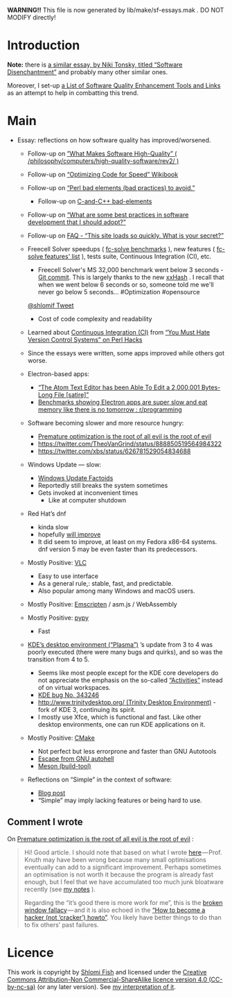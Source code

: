 **WARNING!!** This file is now generated by lib/make/sf-essays.mak . DO NOT MODIFY directly!

# Introduction

**Note:** there is [a similar essay, by Niki Tonsky, titled “Software Disenchantment”](https://tonsky.me/blog/disenchantment/) and probably many other similar ones.

Moreover, I set-up [a List of Software Quality Enhancement Tools and Links](https://www.shlomifish.org/open-source/resources/software-quality-enhancement/) as an attempt to help in combatting this trend.

# Main

- Essay: reflections on how software quality has improved/worsened.
    - Follow-up on [”What Makes Software High-Quality” ( /philosophy/computers/high-quality-software/rev2/ )](http://www.shlomifish.org/philosophy/computers/high-quality-software/rev2/)
    - Follow-up on [“Optimizing Code for Speed” Wikibook](https://en.wikibooks.org/wiki/Optimizing_Code_for_Speed)
    - Follow-up on [“Perl bad elements (bad practices) to avoid.”](http://perl-begin.org/tutorials/bad-elements/)
        - Follow-up on [C-and-C++ bad-elements](http://www.shlomifish.org/lecture/C-and-CPP/bad-elements/)
    - Follow-up on [“What are some best practices in software development that I should adopt?”](https://github.com/shlomif/Freenode-programming-channel-FAQ/blob/master/FAQ_with_ToC__generated.md#what-are-some-best-practices-in-programming-that-i-should-adopt)
    - Follow-up on [FAQ - “This site loads so quickly. What is your secret?”](https://www.shlomifish.org/meta/FAQ/site_loads_quickly.xhtml)
    - Freecell Solver speedups ( [fc-solve benchmarks](https://github.com/shlomif/fc-solve/tree/master/fc-solve/benchmarks) ), new features ( [fc-solve features' list](http://fc-solve.shlomifish.org/features.html) ), tests suite, Continuous Integration (CI), etc.
        - Freecell Solver's MS 32,000 benchmark went below 3 seconds - [Git commit](https://github.com/shlomif/fc-solve/commit/5ca2b0d58acc37e21e5393aa7e534187dc722f29). This is largely thanks to the new [xxHash](http://cyan4973.github.io/xxHash/) . I recall that when we went below 6 seconds or so, someone told me we'll never go below 5 seconds… \#Optimization \#opensource

      [@shlomif Tweet](https://twitter.com/shlomif/status/1132302032310870016)

        - Cost of code complexity and readability
    - Learned about [Continuous Integration (CI)](https://en.wikipedia.org/wiki/Continuous_integration) from [“You Must Hate Version Control Systems” on Perl Hacks](https://perlhacks.com/2012/03/you-must-hate-version-control-systems/)
    - Since the essays were written, some apps improved while others got worse.
    - Electron-based apps:
        - [“The Atom Text Editor has been Able To Edit a 2,000,001 Bytes-Long File \[satire\]”](http://www.shlomifish.org/humour/bits/Atom-Text-Editor-edits-2_000_001-bytes/)
        - [Benchmarks showing Electron apps are super slow and eat memory like there is no tomorrow : r/programming](https://www.reddit.com/r/programming/comments/73vua5/benchmarks_showing_electron_apps_are_super_slow/)
    - Software becoming slower and more resource hungry:
        - [Premature optimization is the root of all evil is the root of evil](https://medium.com/@okaleniuk/premature-optimization-is-the-root-of-all-evil-is-the-root-of-evil-a8ab8056c6b)
        - <https://twitter.com/TheoVanGrind/status/888850519564984322>
        - <https://twitter.com/xbs/status/626781529054834688>
    - Windows Update — slow:
        - [Windows Update Factoids](http://www.shlomifish.org/humour/bits/facts/Windows-Update/)
        - Reportedly still breaks the system sometimes
        - Gets invoked at inconvenient times
            - Like at computer shutdown
    - Red Hat’s dnf
        - kinda slow
        - hopefully [will improve](https://rpm-software-management.github.io/announcement/2018/03/22/dnf-3-announcement/)
        - It did seem to improve, at least on my Fedora x86-64 systems. dnf version 5 may be even faster than its predecessors.
    - Mostly Positive: [VLC](https://www.videolan.org/vlc/)
        - Easy to use interface
        - As a general rule,: stable, fast, and predictable.
        - Also popular among many Windows and macOS users.
    - Mostly Positive: [Emscripten](https://en.wikipedia.org/wiki/Emscripten) / asm.js / WebAssembly
    - Mostly Positive: [pypy](https://en.wikipedia.org/wiki/PyPy)
        - Fast
    - [KDE’s desktop environment (“Plasma”)](https://en.wikipedia.org/wiki/KDE) ’s update from 3 to 4 was poorly executed (there were many bugs and quirks), and so was the transition from 4 to 5.
        - Seems like most people except for the KDE core developers do not appreciate the emphasis on the so-called [“Activities”](https://askubuntu.com/questions/253990/what-is-a-activity-in-kde-and-what-can-i-do-with-it) instead of on virtual workspaces.
        - [KDE bug No. 343246](https://bugs.kde.org/show_bug.cgi?id=343246)
        - [http://www.trinitydesktop.org/ (Trinity Desktop Environment)](http://www.trinitydesktop.org/) - fork of KDE 3, continuing its spirit.
        - I mostly use Xfce, which is functional and fast. Like other desktop environments, one can run KDE applications on it.
    - Mostly Positive: [CMake](https://en.wikipedia.org/wiki/CMake)
        - Not perfect but less errorprone and faster than GNU Autotools
        - [Escape from GNU autohell](http://www.shlomifish.org/open-source/anti/autohell/)
        - [Meson (build-tool)](https://en.wikipedia.org/wiki/Meson_(software))
    - Reflections on “Simple” in the context of software:
        - [Blog post](https://shlomif-tech.livejournal.com/64318.html)
        - “Simple” may imply lacking features or being hard to use.

## Comment I wrote

On [Premature optimization is the root of all evil is the root of evil](https://medium.com/@okaleniuk/premature-optimization-is-the-root-of-all-evil-is-the-root-of-evil-a8ab8056c6b) :

> Hi! Good article. I should note that based on what I wrote [here](https://en.wikibooks.org/wiki/Optimizing_Code_for_Speed/Factor_Optimizations#Are_%22Small%22_Optimizations_Desirable?) — Prof. Knuth may have been wrong because many small optimisations eventually can add to a significant improvement. Perhaps sometimes an optimisation is not worth it because the program is already fast enough, but I feel that we have accumulated too much junk bloatware recently (see [my notes](https://www.shlomifish.org/philosophy/computers/high-quality-software/reflections-on-software-quality-trends/) ).
>
> Regarding the “it’s good there is more work for me”, this is the [broken window fallacy](https://shlomif-tech.livejournal.com/741.html) — and it is also echoed in the [“How to become a hacker (not ‘cracker’) howto”](http://www.catb.org/esr/faqs/hacker-howto.html). You likely have better things to do than to fix others’ past failures.

# Licence

This work is copyright by [Shlomi Fish](http://www.shlomifish.org/) and licensed under the [Creative Commons Attribution-Non Commercial-ShareAlike licence version 4.0 (CC-by-nc-sa)](http://creativecommons.org/licenses/by-nc-sa/4.0/) (or any later version). See [my interpretation of it](http://www.shlomifish.org/meta/copyrights/).
